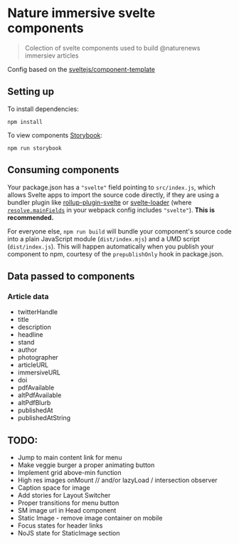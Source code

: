 # Nature immersive svelte components

> Colection of svelte components used to build @naturenews immersiev articles

Config based on the [sveltejs/component-template](https://github.com/sveltejs/component-template)

## Setting up

To install dependencies:

	npm install

To view components [Storybook](https://storybook.js.org/):

	npm run storybook

## Consuming components

Your package.json has a `"svelte"` field pointing to `src/index.js`, which allows Svelte apps to import the source code directly, if they are using a bundler plugin like [rollup-plugin-svelte](https://github.com/sveltejs/rollup-plugin-svelte) or [svelte-loader](https://github.com/sveltejs/svelte-loader) (where [`resolve.mainFields`](https://webpack.js.org/configuration/resolve/#resolve-mainfields) in your webpack config includes `"svelte"`). **This is recommended.**

For everyone else, `npm run build` will bundle your component's source code into a plain JavaScript module (`dist/index.mjs`) and a UMD script (`dist/index.js`). This will happen automatically when you publish your component to npm, courtesy of the `prepublishOnly` hook in package.json.

## Data passed to components

### Article data

- twitterHandle
- title
- description
- headline
- stand
- author
- photographer
- articleURL
- immersiveURL
- doi
- pdfAvailable
- altPdfAvailable
- altPdfBlurb
- publishedAt
- publishedAtString

## TODO: 

- Jump to main content link for menu
- Make veggie burger a proper animating button
- Implement grid above-min function
- High res images onMount // and/or lazyLoad / intersection observer
- Caption space for image
- Add stories for Layout Switcher
- Proper transitions for menu button
- SM image url in Head component
- Static Image - remove image container on mobile
- Focus states for header links
- NoJS state for StaticImage section